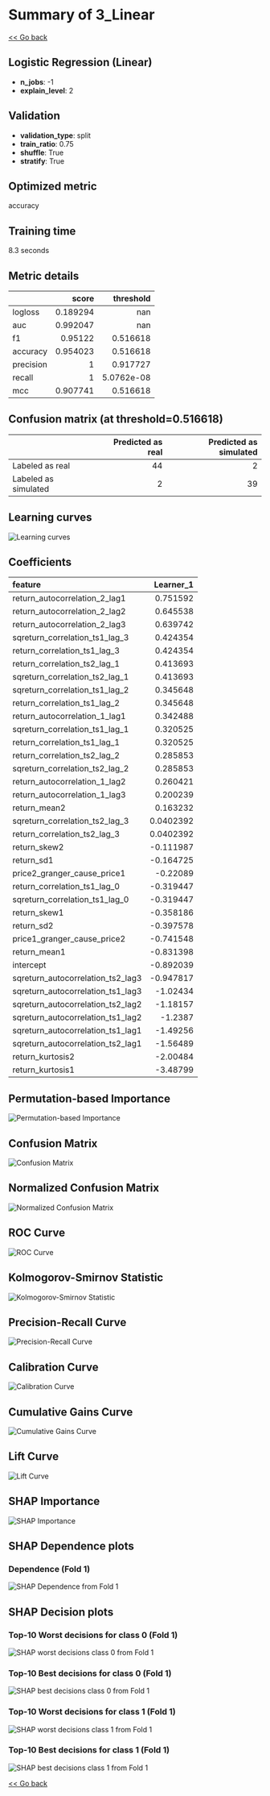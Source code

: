 # Summary of 3_Linear

[<< Go back](../README.md)


## Logistic Regression (Linear)
- **n_jobs**: -1
- **explain_level**: 2

## Validation
 - **validation_type**: split
 - **train_ratio**: 0.75
 - **shuffle**: True
 - **stratify**: True

## Optimized metric
accuracy

## Training time

8.3 seconds

## Metric details
|           |    score |    threshold |
|:----------|---------:|-------------:|
| logloss   | 0.189294 | nan          |
| auc       | 0.992047 | nan          |
| f1        | 0.95122  |   0.516618   |
| accuracy  | 0.954023 |   0.516618   |
| precision | 1        |   0.917727   |
| recall    | 1        |   5.0762e-08 |
| mcc       | 0.907741 |   0.516618   |


## Confusion matrix (at threshold=0.516618)
|                      |   Predicted as real |   Predicted as simulated |
|:---------------------|--------------------:|-------------------------:|
| Labeled as real      |                  44 |                        2 |
| Labeled as simulated |                   2 |                       39 |

## Learning curves
![Learning curves](learning_curves.png)

## Coefficients
| feature                           |   Learner_1 |
|:----------------------------------|------------:|
| return_autocorrelation_2_lag1     |   0.751592  |
| return_autocorrelation_2_lag2     |   0.645538  |
| return_autocorrelation_2_lag3     |   0.639742  |
| sqreturn_correlation_ts1_lag_3    |   0.424354  |
| return_correlation_ts1_lag_3      |   0.424354  |
| return_correlation_ts2_lag_1      |   0.413693  |
| sqreturn_correlation_ts2_lag_1    |   0.413693  |
| sqreturn_correlation_ts1_lag_2    |   0.345648  |
| return_correlation_ts1_lag_2      |   0.345648  |
| return_autocorrelation_1_lag1     |   0.342488  |
| sqreturn_correlation_ts1_lag_1    |   0.320525  |
| return_correlation_ts1_lag_1      |   0.320525  |
| return_correlation_ts2_lag_2      |   0.285853  |
| sqreturn_correlation_ts2_lag_2    |   0.285853  |
| return_autocorrelation_1_lag2     |   0.260421  |
| return_autocorrelation_1_lag3     |   0.200239  |
| return_mean2                      |   0.163232  |
| sqreturn_correlation_ts2_lag_3    |   0.0402392 |
| return_correlation_ts2_lag_3      |   0.0402392 |
| return_skew2                      |  -0.111987  |
| return_sd1                        |  -0.164725  |
| price2_granger_cause_price1       |  -0.22089   |
| return_correlation_ts1_lag_0      |  -0.319447  |
| sqreturn_correlation_ts1_lag_0    |  -0.319447  |
| return_skew1                      |  -0.358186  |
| return_sd2                        |  -0.397578  |
| price1_granger_cause_price2       |  -0.741548  |
| return_mean1                      |  -0.831398  |
| intercept                         |  -0.892039  |
| sqreturn_autocorrelation_ts2_lag3 |  -0.947817  |
| sqreturn_autocorrelation_ts1_lag3 |  -1.02434   |
| sqreturn_autocorrelation_ts2_lag2 |  -1.18157   |
| sqreturn_autocorrelation_ts1_lag2 |  -1.2387    |
| sqreturn_autocorrelation_ts1_lag1 |  -1.49256   |
| sqreturn_autocorrelation_ts2_lag1 |  -1.56489   |
| return_kurtosis2                  |  -2.00484   |
| return_kurtosis1                  |  -3.48799   |


## Permutation-based Importance
![Permutation-based Importance](permutation_importance.png)
## Confusion Matrix

![Confusion Matrix](confusion_matrix.png)


## Normalized Confusion Matrix

![Normalized Confusion Matrix](confusion_matrix_normalized.png)


## ROC Curve

![ROC Curve](roc_curve.png)


## Kolmogorov-Smirnov Statistic

![Kolmogorov-Smirnov Statistic](ks_statistic.png)


## Precision-Recall Curve

![Precision-Recall Curve](precision_recall_curve.png)


## Calibration Curve

![Calibration Curve](calibration_curve_curve.png)


## Cumulative Gains Curve

![Cumulative Gains Curve](cumulative_gains_curve.png)


## Lift Curve

![Lift Curve](lift_curve.png)



## SHAP Importance
![SHAP Importance](shap_importance.png)

## SHAP Dependence plots

### Dependence (Fold 1)
![SHAP Dependence from Fold 1](learner_fold_0_shap_dependence.png)

## SHAP Decision plots

### Top-10 Worst decisions for class 0 (Fold 1)
![SHAP worst decisions class 0 from Fold 1](learner_fold_0_shap_class_0_worst_decisions.png)
### Top-10 Best decisions for class 0 (Fold 1)
![SHAP best decisions class 0 from Fold 1](learner_fold_0_shap_class_0_best_decisions.png)
### Top-10 Worst decisions for class 1 (Fold 1)
![SHAP worst decisions class 1 from Fold 1](learner_fold_0_shap_class_1_worst_decisions.png)
### Top-10 Best decisions for class 1 (Fold 1)
![SHAP best decisions class 1 from Fold 1](learner_fold_0_shap_class_1_best_decisions.png)

[<< Go back](../README.md)
